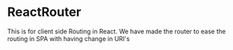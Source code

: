 # ReactRouter
This is for client side Routing in React. We have made the router to ease the routing in SPA with having change in URI's
